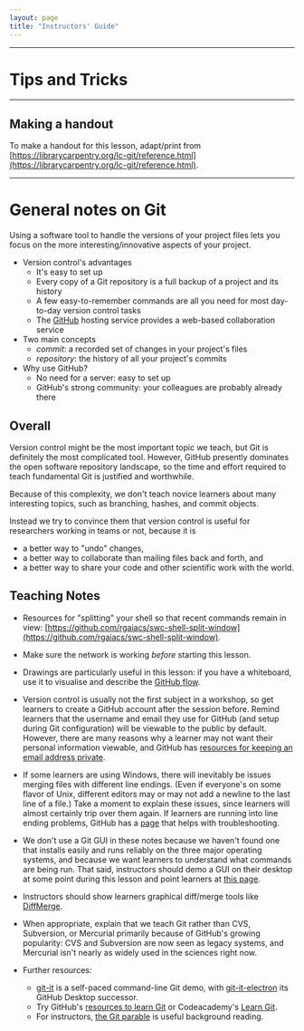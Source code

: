 ```yaml
---
layout: page
title: "Instructors' Guide"
---
```


____
# Tips and Tricks

____
## Making a handout

To make a handout for this lesson, adapt/print from [https://librarycarpentry.org/lc-git/reference.html](https://librarycarpentry.org/lc-git/reference.html).

____
# General notes on Git

Using a software tool to handle the versions of your project files
lets you focus on the more interesting/innovative aspects of your project.

*   Version control's advantages
    *   It's easy to set up
    *   Every copy of a Git repository is a full backup of a project and its history
    *   A few easy-to-remember commands are all you need for most day-to-day version control tasks
    *   The [GitHub](https://github.com/) hosting service provides a web-based collaboration service
*   Two main concepts
    *   *commit*: a recorded set of changes in your project's files
    *   *repository*: the history of all your project's commits
*   Why use GitHub?
    *   No need for a server: easy to set up
    *   GitHub's strong community: your colleagues are probably already there

## Overall

Version control might be the most important topic we teach, but Git is
definitely the most complicated tool.  However, GitHub presently dominates the
open software repository landscape, so the time and effort required to teach
fundamental Git is justified and worthwhile.

Because of this complexity, we don't teach novice learners about many
interesting topics, such as branching, hashes, and commit objects.

Instead we try to convince them that version control is useful for researchers
working in teams or not, because it is

*   a better way to "undo" changes,
*   a better way to collaborate than mailing files back and forth, and
*   a better way to share your code and other scientific work with the world.

## Teaching Notes

*   Resources for "splitting" your shell so that recent commands remain in view: [https://github.com/rgaiacs/swc-shell-split-window](https://github.com/rgaiacs/swc-shell-split-window).

*   Make sure the network is working *before* starting this lesson.

*   Drawings are particularly useful in this lesson: if you have a whiteboard, 
    use it to visualise and describe the [GitHub flow](https://guides.github.com/introduction/flow/).

*   Version control is usually not the first subject in a workshop,
    so get learners to create a GitHub account after the session before.
    Remind learners that the username and email they use for GitHub (and setup
    during Git configuration) will be viewable to the public by default.
    However, there are many reasons why a learner may not want their personal
    information viewable, and GitHub has [resources for keeping an email address
    private](https://help.github.com/en/github/setting-up-and-managing-your-github-user-account/setting-your-commit-email-address).

*   If some learners are using Windows, there will inevitably be issues
    merging files with different line endings.  (Even if everyone's on
    some flavor of Unix, different editors may or may not add a
    newline to the last line of a file.) Take a moment to explain
    these issues, since learners will almost certainly trip over them
    again.  If learners are running into line ending problems, GitHub
    has a [page](https://help.github.com/en/articles/dealing-with-line-endings) that helps with troubleshooting.

*   We don't use a Git GUI in these notes because we haven't found one that
    installs easily and runs reliably on the three major operating systems, and
    because we want learners to understand what commands are being run.  That
    said, instructors should demo a GUI on their desktop at some point during
    this lesson and point learners at [this page](https://git-scm.com/downloads/guis).

*   Instructors should show learners graphical diff/merge tools like
    [DiffMerge](https://sourcegear.com/diffmerge/).

*   When appropriate, explain that we teach Git rather than CVS, Subversion, or
    Mercurial primarily because of GitHub's growing popularity: CVS and
    Subversion are now seen as legacy systems, and Mercurial isn't nearly as
    widely used in the sciences right now.

*   Further resources:
    *    [git-it](https://github.com/jlord/git-it-electron#git-it-desktop-app) is a self-paced command-line Git demo,
         with [git-it-electron](https://github.com/jlord/git-it-electron) its GitHub Desktop successor.
    *    Try GitHub's [resources to learn Git](https://try.github.io/) or Codeacademy's [Learn Git](https://www.codecademy.com/learn/learn-git).
    *    For instructors, [the Git parable](https://tom.preston-werner.com/2009/05/19/the-git-parable.html) is useful background reading.
